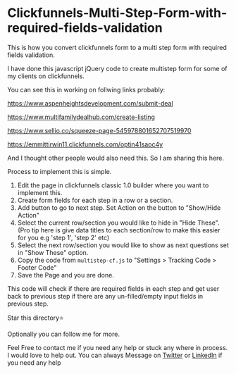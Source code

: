 # Clickfunnels-Multi-Step-Form-with-required-fields-validation
This is how you convert clickfunnels form to a multi step form with required fields validation.


I have done this javascript jQuery code to create multistep form for some of my clients on clickfunnels.

You can see this in working on follwing links probably:

https://www.aspenheightsdevelopment.com/submit-deal

https://www.multifamilydealhub.com/create-listing

https://www.sellio.co/squeeze-page-545978801652707519970

https://emmittirwin11.clickfunnels.com/optin41saoc4y

And I thought other people would also need this. So I am sharing this here.

Process to implement this is simple.

1. Edit the page in clickfunnels classic 1.0 builder where you want to implement this.
2. Create form fields for each step in a row or a section.
3. Add button to go to next step. Set Action on the button to "Show/Hide Action"
4. Select the current row/section you would like to hide in "Hide These". (Pro tip here is give data titles to each section/row to make this easier for you e.g 'step 1', 'step 2' etc)
5. Select the next row/section you would like to show as next questions set in "Show These" option.
6. Copy the code from `multistep-cf.js` to "Settings > Tracking Code > Footer Code"
7. Save the Page and you are done.


This code will check if there are required fields in each step and get user back to previous step if there are any un-filled/empty input fields in previous step.

Star this directory:star:

Optionally you can follow me for more.

Feel Free to contact me if you need any help or stuck any where in process. I would love to help out.
You can always Message on [Twitter](https://twitter.com/MrUmairGujjar) or [LinkedIn](https://www.linkedin.com/in/umairgujjar/) if you need any help
